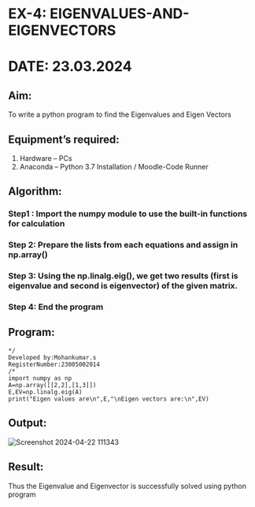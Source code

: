 # EX-4: EIGENVALUES-AND-EIGENVECTORS
# DATE: 23.03.2024
## Aim:
To write a python program to find the Eigenvalues and Eigen Vectors
## Equipment’s required:
1. 	Hardware – PCs
2. 	Anaconda – Python 3.7 Installation / Moodle-Code Runner
## Algorithm:
### Step1 : Import the numpy module to use the built-in functions for calculation
### Step 2: Prepare the lists from each equations and assign in np.array()
### Step 3: Using the np.linalg.eig(),  we get two results (first is eigenvalue and second is eigenvector) of the given matrix.
### Step 4: End the program

## Program:
```
*/ 
Developed by:Mohankumar.s
RegisterNumber:23005002014
/*
import numpy as np
A=np.array([[2,2],[1,3]])
E,EV=np.linalg.eig(A)
print("Eigen values are\n",E,"\nEigen vectors are:\n",EV)
```
## Output:

![Screenshot 2024-04-22 111343](https://github.com/MohanKumar755/EIGENVALUES-AND-EIGENVECTORS/assets/146155007/e23f2194-a146-406b-8ee3-034972a73cb8)



## Result:
Thus the Eigenvalue and Eigenvector is successfully solved using python program

